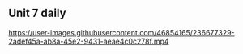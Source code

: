 ## Unit 7 daily

https://user-images.githubusercontent.com/46854165/236677329-2adef45a-ab8a-45e2-9431-aeae4c0c278f.mp4
